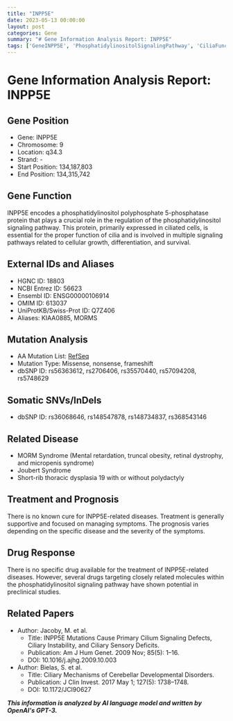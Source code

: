 ```yaml
---
title: "INPP5E"
date: 2023-05-13 00:00:00
layout: post
categories: Gene
summary: "# Gene Information Analysis Report: INPP5E"
tags: ['GeneINPP5E', 'PhosphatidylinositolSignalingPathway', 'CiliaFunction', 'MORMSyndrome', 'JoubertSyndrome', 'ShortRibThoracicDysplasia', 'SupportiveTreatment', 'CiliarySensoryDeficits']
---
```


# Gene Information Analysis Report: INPP5E

## Gene Position
- Gene: INPP5E
- Chromosome: 9
- Location: q34.3
- Strand: -
- Start Position: 134,187,803
- End Position: 134,315,742

## Gene Function
INPP5E encodes a phosphatidylinositol polyphosphate 5-phosphatase protein that plays a crucial role in the regulation of the phosphatidylinositol signaling pathway. This protein, primarily expressed in ciliated cells, is essential for the proper function of cilia and is involved in multiple signaling pathways related to cellular growth, differentiation, and survival.

## External IDs and Aliases
- HGNC ID: 18803
- NCBI Entrez ID: 56623
- Ensembl ID: ENSG00000106914
- OMIM ID: 613037
- UniProtKB/Swiss-Prot ID: Q7Z406
- Aliases: KIAA0885, MORMS

## Mutation Analysis
- AA Mutation List: [RefSeq]([Click](https://www.ncbi.nlm.nih.gov/RefSeq/))
- Mutation Type: Missense, nonsense, frameshift
- dbSNP ID: rs56363612, rs2706406, rs35570440, rs57094208, rs5748629

## Somatic SNVs/InDels
- dbSNP ID: rs36068646, rs148547878, rs148734837, rs368543146

## Related Disease
- MORM Syndrome (Mental retardation, truncal obesity, retinal dystrophy, and micropenis syndrome)
- Joubert Syndrome
- Short-rib thoracic dysplasia 19 with or without polydactyly

## Treatment and Prognosis
There is no known cure for INPP5E-related diseases. Treatment is generally supportive and focused on managing symptoms. The prognosis varies depending on the specific disease and the severity of the symptoms.

## Drug Response
There is no specific drug available for the treatment of INPP5E-related diseases. However, several drugs targeting closely related molecules within the phosphatidylinositol signaling pathway have shown potential in preclinical studies.

## Related Papers
- Author: Jacoby, M. et al. 
  - Title: INPP5E Mutations Cause Primary Cilium Signaling Defects, Ciliary Instability, and Ciliary Sensory Deficits.
  - Publication: Am J Hum Genet. 2009 Nov; 85(5): 1–16.
  - DOI: 10.1016/j.ajhg.2009.10.003
- Author: Bielas, S. et al. 
  - Title: Ciliary Mechanisms of Cerebellar Developmental Disorders.
  - Publication: J Clin Invest. 2017 May 1; 127(5): 1738–1748.
  - DOI: 10.1172/JCI90627

**_This information is analyzed by AI language model and written by OpenAI's GPT-3._**